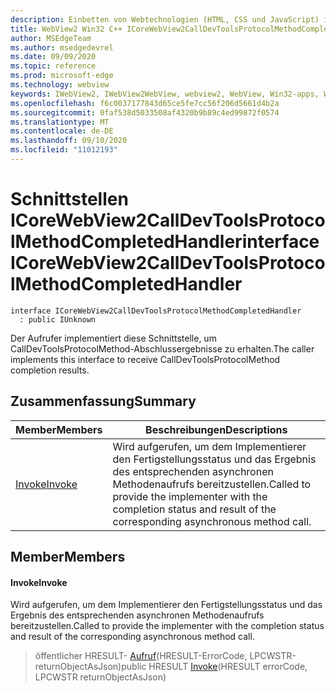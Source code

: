 ```yaml
---
description: Einbetten von Webtechnologien (HTML, CSS und JavaScript) in ihre systemeigenen Anwendungen mit dem Microsoft Edge WebView2-Steuerelement
title: WebView2 Win32 C++ ICoreWebView2CallDevToolsProtocolMethodCompletedHandler
author: MSEdgeTeam
ms.author: msedgedevrel
ms.date: 09/09/2020
ms.topic: reference
ms.prod: microsoft-edge
ms.technology: webview
keywords: IWebView2, IWebView2WebView, webview2, WebView, Win32-apps, Win32, Edge, ICoreWebView2, ICoreWebView2Controller, Browser-Steuerelement, Edge-HTML, ICoreWebView2CallDevToolsProtocolMethodCompletedHandler
ms.openlocfilehash: f6c0037177843d65ce5fe7cc56f206d5661d4b2a
ms.sourcegitcommit: 0faf538d5033508af4320b9b89c4ed99872f0574
ms.translationtype: MT
ms.contentlocale: de-DE
ms.lasthandoff: 09/10/2020
ms.locfileid: "11012193"
---
```

# <span data-ttu-id="6e891-104">Schnittstellen ICoreWebView2CallDevToolsProtocolMethodCompletedHandler</span><span class="sxs-lookup"><span data-stu-id="6e891-104">interface ICoreWebView2CallDevToolsProtocolMethodCompletedHandler</span></span> 

```
interface ICoreWebView2CallDevToolsProtocolMethodCompletedHandler
  : public IUnknown
```

<span data-ttu-id="6e891-105">Der Aufrufer implementiert diese Schnittstelle, um CallDevToolsProtocolMethod-Abschlussergebnisse zu erhalten.</span><span class="sxs-lookup"><span data-stu-id="6e891-105">The caller implements this interface to receive CallDevToolsProtocolMethod completion results.</span></span>

## <span data-ttu-id="6e891-106">Zusammenfassung</span><span class="sxs-lookup"><span data-stu-id="6e891-106">Summary</span></span>

 <span data-ttu-id="6e891-107">Member</span><span class="sxs-lookup"><span data-stu-id="6e891-107">Members</span></span>                        | <span data-ttu-id="6e891-108">Beschreibungen</span><span class="sxs-lookup"><span data-stu-id="6e891-108">Descriptions</span></span>
--------------------------------|---------------------------------------------
[<span data-ttu-id="6e891-109">Invoke</span><span class="sxs-lookup"><span data-stu-id="6e891-109">Invoke</span></span>](#invoke) | <span data-ttu-id="6e891-110">Wird aufgerufen, um dem Implementierer den Fertigstellungsstatus und das Ergebnis des entsprechenden asynchronen Methodenaufrufs bereitzustellen.</span><span class="sxs-lookup"><span data-stu-id="6e891-110">Called to provide the implementer with the completion status and result of the corresponding asynchronous method call.</span></span>

## <span data-ttu-id="6e891-111">Member</span><span class="sxs-lookup"><span data-stu-id="6e891-111">Members</span></span>

#### <span data-ttu-id="6e891-112">Invoke</span><span class="sxs-lookup"><span data-stu-id="6e891-112">Invoke</span></span> 

<span data-ttu-id="6e891-113">Wird aufgerufen, um dem Implementierer den Fertigstellungsstatus und das Ergebnis des entsprechenden asynchronen Methodenaufrufs bereitzustellen.</span><span class="sxs-lookup"><span data-stu-id="6e891-113">Called to provide the implementer with the completion status and result of the corresponding asynchronous method call.</span></span>

> <span data-ttu-id="6e891-114">öffentlicher HRESULT- [Aufruf](#invoke)(HRESULT-ErrorCode, LPCWSTR-returnObjectAsJson)</span><span class="sxs-lookup"><span data-stu-id="6e891-114">public HRESULT [Invoke](#invoke)(HRESULT errorCode, LPCWSTR returnObjectAsJson)</span></span>

